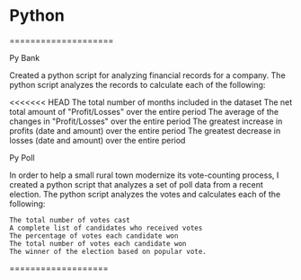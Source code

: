 
# Python 
====================



Py Bank

Created a python script for analyzing financial records for a company. The python script analyzes the records to calculate each of the following:

<<<<<<< HEAD
    The total number of months included in the dataset
    The net total amount of "Profit/Losses" over the entire period
    The average of the changes in "Profit/Losses" over the entire period
    The greatest increase in profits (date and amount) over the entire period
    The greatest decrease in losses (date and amount) over the entire period

Py Poll

In order to help a small rural town modernize its vote-counting process, I created a python script that analyzes a set of poll data from a recent election. The python script analyzes the votes and calculates each of the following:

    The total number of votes cast
    A complete list of candidates who received votes
    The percentage of votes each candidate won
    The total number of votes each candidate won
    The winner of the election based on popular vote.

===================

